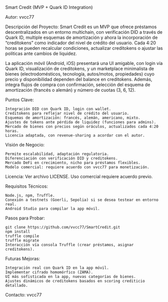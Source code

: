 Smart Credit (MVP + Quark ID Integration)

Autor: vvcc77

Descripción del Proyecto: Smart Credit es un MVP que ofrece préstamos descentralizados en un entorno multichain, con verificación DID a través de Quark ID, multiple esquemas de amortización y ahora la incorporación de “creditokens” como indicador del nivel de crédito del usuario. Cada 4:20 horas se pueden recalcular condiciones, actualizar creditokens o ajustar las políticas ante cambios de liquidez.

La aplicación móvil (Android, iOS) presentará una UI amigable, con login vía Quark ID, visualización de creditokens, y un marketplace minimalista de bienes (electrodomésticos, tecnología, autos/motos, propiedades) cuyo precio y disponibilidad dependen del balance en creditokens. Además, integra flujos de compra con confirmación, selección del esquema de amortización (francés o alemán) y número de cuotas (3, 6, 12).

Puntos Clave:

    Integración DID con Quark ID, login con wallet.
    Creditokens para reflejar nivel de crédito del usuario.
    Esquemas de amortización: francés, alemán, americano, mixto.
    Ajustes de tokens ante pérdida de liquidez (funciones para admins).
    Mercado de bienes con precios según oráculos, actualizados cada 4:20 horas.
    Licencia adaptada, con revenue-sharing a acordar con el autor.

Visión de Negocio:

    Permite escalabilidad, adaptación regulatoria.
    Diferenciación con verificación DID y creditokens.
    Mercado DeFi en crecimiento, nicho para préstamos flexibles.
    Modelo comercial: requiere acuerdo con vvcc77 para monetización.

Licencia: Ver archivo LICENSE. Uso comercial requiere acuerdo previo.

Requisitos Técnicos:

    Node.js, npm, Truffle.
    Conexión a testnets (Goerli, Sepolia) si se desea testear en entorno real.
    Android Studio para compilar la app móvil.

Pasos para Probar:

    git clone https://github.com/vvcc77/SmartCredit.git
    npm install
    truffle compile
    truffle migrate
    Interacción vía consola Truffle (crear préstamos, asignar creditokens).

Futuras Mejoras:

    Integración real con Quark ID en la app móvil.
    Implementar cifrado homomórfico (ZAMA).
    UI más sofisticada en la app, nuevas categorías de bienes.
    Ajustes dinámicos de creditokens basados en scoring crediticio detallado.

Contacto: vvcc77